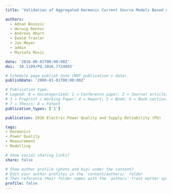 ```yaml
---
title: 'Validation of Aggregated Harmonic Current Source Models Based on Different Customer Type Configurations'

authors:
  - Adnan Bosovic
  - Herwig Renner
  - Andreas Abart
  - Ewald Traxler
  - Jan Meyer
  - admin
  - Mustafa Music

date: '2016-08-01T00:00:00Z'
doi: '10.1109/PQ.2016.7724093'

# Schedule page publish date (NOT publication's date).
publishDate: '2000-01-01T00:00:00Z'

# Publication type.
# Legend: 0 = Uncategorized; 1 = Conference paper; 2 = Journal article;
# 3 = Preprint / Working Paper; 4 = Report; 5 = Book; 6 = Book section;
# 7 = Thesis; 8 = Patent
publication_types: ['1']

publication: 2016 Electric Power Quality and Supply Reliability (PQ)

tags:
- Harmonics
- Power Quality
- Measurement
- Modelling

# Show social sharing links?
share: false

# Show author profile (photo and bio) under the content?
# Edit your author profiles in the `content/authors/` folder
# Then reference their folder names with the `authors` front matter option above
profile: false
---
```

